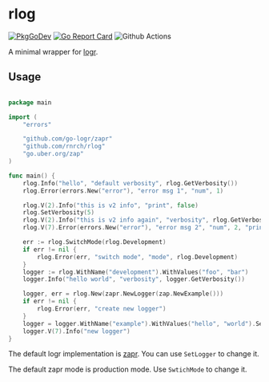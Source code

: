 # rlog

[![PkgGoDev](https://pkg.go.dev/badge/github.com/rnrch/rlog)](https://pkg.go.dev/github.com/rnrch/rlog)
[![Go Report Card](https://goreportcard.com/badge/github.com/rnrch/rlog)](https://goreportcard.com/report/github.com/rnrch/rlog)
![Github Actions](https://github.com/rnrch/rlog/workflows/CI/badge.svg)

A minimal wrapper for [logr].

## Usage

```go

package main

import (
	"errors"

	"github.com/go-logr/zapr"
	"github.com/rnrch/rlog"
	"go.uber.org/zap"
)

func main() {
	rlog.Info("hello", "default verbosity", rlog.GetVerbosity())
	rlog.Error(errors.New("error"), "error msg 1", "num", 1)

	rlog.V(2).Info("this is v2 info", "print", false)
	rlog.SetVerbosity(5)
	rlog.V(2).Info("this is v2 info again", "verbosity", rlog.GetVerbosity())
	rlog.V(7).Error(errors.New("error"), "error msg 2", "num", 2, "print", false)

	err := rlog.SwitchMode(rlog.Development)
	if err != nil {
		rlog.Error(err, "switch mode", "mode", rlog.Development)
	}
	logger := rlog.WithName("development").WithValues("foo", "bar")
	logger.Info("hello world", "verbosity", logger.GetVerbosity())

	logger, err = rlog.New(zapr.NewLogger(zap.NewExample()))
	if err != nil {
		rlog.Error(err, "create new logger")
	}
	logger = logger.WithName("example").WithValues("hello", "world").SetVerbosity(10)
	logger.V(7).Info("new logger")
}

```

The default logr implementation is [zapr]. You can use `SetLogger` to change it.

The default zapr mode is production mode. Use `SwtichMode` to change it.

[logr]: https://github.com/go-logr/logr
[zapr]: https://github.com/go-logr/zapr
